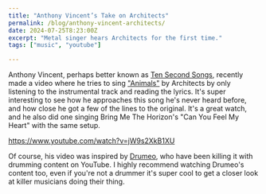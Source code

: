 ```yaml
---
title: "Anthony Vincent’s Take on Architects"
permalink: /blog/anthony-vincent-architects/
date: 2024-07-25T8:23:00Z
excerpt: "Metal singer hears Architects for the first time."
tags: ["music", "youtube"]

---
```

Anthony Vincent, perhaps better known as [Ten Second Songs](https://www.youtube.com/@TenSecondSongs), recently made a video where he tries to sing ["Animals"](https://www.youtube.com/watch?v=jdWhJcrrjQs) by Architects by only listening to the instrumental track and reading the lyrics. It's super interesting to see how he approaches this song he's never heard before, and how close he got a few of the lines to the original. It's a great watch, and he also did one singing Bring Me The Horizon's "Can You Feel My Heart" with the same setup.

https://www.youtube.com/watch?v=jW9s2XkB1XU

Of course, his video was inspired by [Drumeo](https://www.youtube.com/@DrumeoOfficial/videos), who have been killing it with drumming content on YouTube. I highly recommend watching Drumeo's content too, even if you're not a drummer it's super cool to get a closer look at killer musicians doing their thing.
